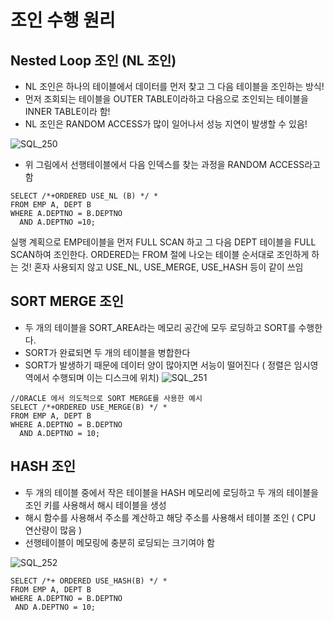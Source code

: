 # 조인 수행 원리

## Nested Loop 조인 (NL 조인)
- NL 조인은 하나의 테이블에서 데이터를 먼저 찾고 그 다음 테이블을 조인하는 방식!
- 먼저 조회되는 테이블을 OUTER TABLE이라하고 다음으로 조인되는 테이블을 INNER TABLE이라 함!
- NL 조인은 RANDOM ACCESS가 많이 일어나서 성능 지연이 발생할 수 있음!

![SQL_250](https://user-images.githubusercontent.com/53633646/110303377-a97f8880-803d-11eb-843d-ee9e226c5830.jpg)
- 위 그림에서 선행테이블에서 다음 인덱스를 찾는 과정을 RANDOM ACCESS라고 함

```
SELECT /*+ORDERED USE_NL (B) */ *
FROM EMP A, DEPT B
WHERE A.DEPTNO = B.DEPTNO
  AND A.DEPTNO =10;
```
실행 계획으로 EMP테이블을 먼저 FULL SCAN 하고 그 다음 DEPT 테이블을 FULL SCAN하여 조인한다.
ORDERED는 FROM 절에 나오는 테이블 순서대로 조인하게 하는 것! 혼자 사용되지 않고 USE_NL, USE_MERGE, USE_HASH 등이 같이 쓰임

## SORT MERGE 조인
- 두 개의 테이블을 SORT_AREA라는 메모리 공간에 모두 로딩하고 SORT를 수행한다. 
- SORT가 완료되면 두 개의 테이블을 병합한다
- SORT가 발생하기 때문에 데이터 양이 많아지면 서능이 떨어진다 ( 정렬은 임시영역에서 수행되며 이는 디스크에 위치)
![SQL_251](https://user-images.githubusercontent.com/53633646/110304038-738ed400-803e-11eb-83cc-24c969aa9667.jpg)

```
//ORACLE 에서 의도적으로 SORT MERGE를 사용한 예시
SELECT /*+ORDERED USE_MERGE(B) */ *
FROM EMP A, DEPT B
WHERE A.DEPTNO = B.DEPTNO
  AND A.DEPTNO = 10;
```

## HASH 조인
- 두 개의 테이블 중에서 작은 테이블을 HASH 메모리에 로딩하고 두 개의 테이블을 조인 키를 사용해서 해시 테이블을 생성
- 해시 함수를 사용해서 주소를 계산하고 해당 주소를 사용해서 테이블 조인 ( CPU 연산량이 많음 )
- 선행테이블이 메모링에 충분히 로딩되는 크기여야 함

![SQL_252](https://user-images.githubusercontent.com/53633646/110304620-27905f00-803f-11eb-9fef-e10d6434aab2.jpg)

```
SELECT /*+ ORDERED USE_HASH(B) */ *
FROM EMP A, DEPT B
WHERE A.DEPTNO = B.DEPTNO
 AND A.DEPTNO = 10;
```   

